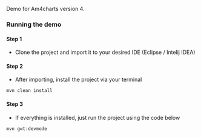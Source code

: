 Demo for Am4charts version 4.


### Running the demo
#### Step 1
- Clone the project and import it to your desired IDE (Eclipse / Intelij IDEA)

#### Step 2
- After importing, install the project via your terminal

``` mvn clean install ```

#### Step 3
- If everything is installed, just run the project using the code below

``` mvn gwt:devmode ```
